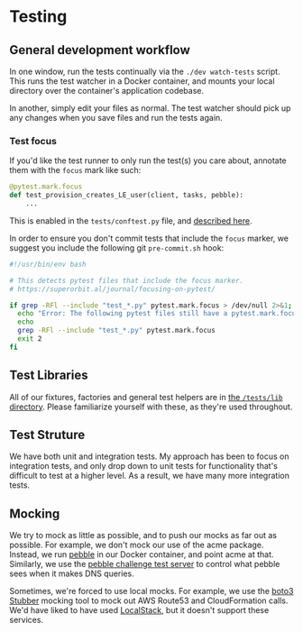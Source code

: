 # Testing

## General development workflow

In one window, run the tests continually via the `./dev watch-tests` script.
This runs the test watcher in a Docker container, and mounts your local
directory over the container's application codebase.

In another, simply edit your files as normal.  The test watcher should pick up
any changes when you save files and run the tests again.

### Test focus

If you'd like the test runner to only run the test(s) you care about, annotate
them with the `focus` mark like such:

``` python
@pytest.mark.focus
def test_provision_creates_LE_user(client, tasks, pebble):
    ...
```

This is enabled in the `tests/conftest.py` file, and [described
here](https://superorbit.al/journal/focusing-on-pytest/).

In order to ensure you don't commit tests that include the `focus` marker, we
suggest you include the following git `pre-commit.sh` hook:

``` bash
#!/usr/bin/env bash

# This detects pytest files that include the focus marker.
# https://superorbit.al/journal/focusing-on-pytest/

if grep -RFl --include "test_*.py" pytest.mark.focus > /dev/null 2>&1; then
  echo "Error: The following pytest files still have a pytest.mark.focus annotation:"
  echo
  grep -RFl --include "test_*.py" pytest.mark.focus
  exit 2
fi
```

## Test Libraries

All of our fixtures, factories and general test helpers are in [the
`/tests/lib` directory](/tests/lib).  Please familiarize yourself with these,
as they're used throughout.

## Test Struture

We have both unit and integration tests.  My approach has been to focus on
integration tests, and only drop down to unit tests for functionality that's
difficult to test at a higher level.  As a result, we have many more
integration tests.

## Mocking

We try to mock as little as possible, and to push our mocks as far out as
possible.  For example, we don't mock our use of the acme package.  Instead, we
run [pebble](https://github.com/letsencrypt/pebble) in our Docker container,
and point acme at that.  Similarly, we use the [pebble challenge test
server](https://github.com/letsencrypt/pebble/tree/master/cmd/pebble-challtestsrv)
to control what pebble sees when it makes DNS queries.

Sometimes, we're forced to use local mocks.  For example, we use the [boto3
Stubber](https://botocore.amazonaws.com/v1/documentation/api/latest/reference/stubber.html)
mocking tool to mock out AWS Route53 and CloudFormation calls.  We'd
have liked to have used [LocalStack](https://github.com/localstack/localstack),
but it doesn't support these services.
